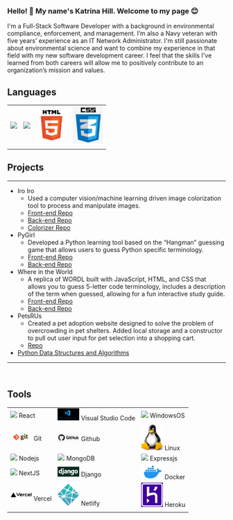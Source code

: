 <!--
**katrina-l-hill/katrina-l-hill** is a ✨ _special_ ✨ repository because its `README.md` (this file) appears on your GitHub profile.

Here are some ideas to get you started:

- 🔭 I’m currently working on ...
- 🌱 I’m currently learning ...
- 👯 I’m looking to collaborate on ...
- 🤔 I’m looking for help with ...
- 💬 Ask me about ...
- 📫 How to reach me: ...
- 😄 Pronouns: ...
- ⚡ Fun fact: ...
-->

### Hello! 👋 My name's Katrina Hill. Welcome to my page :blush:

I'm a Full-Stack Software Developer with a background in environmental compliance, enforcement, and management. I’m also a Navy veteran with five years’ experience as an IT Network Administrator. I'm still passionate about environmental science and want to combine my experience in that field with my new software development career. I feel that the skills I've learned from both careers will allow me to positively contribute to an organization’s mission and values.

## Languages

|  |  |  |  |
| ----------- | ----------- | ----------- | ----------- |
<img src="assets/python.png" width=70/> | <img src="assets/js.png" width=70/> | <img src="assets/html.png" width=70/> | <img src="assets/css.png" width=70/> |
|  |  |  |  |

## Projects

___
- Iro Iro
  - Used a computer vision/machine learning driven image colorization tool to process and manipulate images.
  - [Front-end Repo](https://github.com/North-Pac/hurricane-photo-frontend)
  - [Back-end Repo](https://github.com/North-Pac/ben-backend-test)
  - [Colorizer Repo](https://github.com/North-Pac/hurricane-colorizer)
- PyGirl
  - Developed a Python learning tool based on the “Hangman” guessing game that allows users to guess Python specific terminology.
  - [Front-end Repo](https://github.com/PieThonistas/pygirl_frontend)
  - [Back-end Repo](https://github.com/PieThonistas/PyGirl)
- Where in the World
  - A replica of WORDL built with JavaScript, HTML, and CSS that allows you to guess 5-letter code terminology, includes a description of the term when guessed, allowing for a fun interactive study guide.
  - [Front-end Repo](https://github.com/Sawa-Sawa-CF/where-in-the-world-frontend)
  - [Back-end Repo](https://github.com/Sawa-Sawa-CF/where-in-the-world-backend)
- PetsRUs
  - Created a pet adoption website designed to solve the problem of overcrowding in pet shelters. Added local storage and a constructor to pull out user input for pet selection into a shopping cart.
  - [Repo](https://github.com/PetsRus/PetsRUs)
- [Python Data Structures and Algorithms](https://github.com/katrina-l-hill/data-structures-and-algorithms)
___
  
<br>

## Tools

| | | |
| ----------- | ----------- | ----------- |
| <img src="assets/react.png" width=50/> React | <img src="assets/vscode.png" width=50/> Visual Studio Code | <img src="assets/windows.png" width=50/> WindowsOS |
| <img src="assets/git.png" width=50/> Git | <img src="assets/github.png" width=50/> Github | <img src="assets/linux.png" width=50/> Linux |
| <img src="assets/node.png" width=50/> Nodejs | <img src="assets/mongo.png" width=50/> MongoDB | <img src="assets/ExpressJS-logo.png" width=50/> Expressjs |
|<img src= "assets/next-js.png" width=50> NextJS |<img src="assets/django.png" width=50> Django | <img src="assets/docker.png" width=50> Docker |
|<img src="assets/vercel.png" width=50> Vercel | <img src="assets/netlify.png" width=50/> Netlify | <img src="assets/heroku.jpg" width=50> Heroku  | 
| | | |


<br>
